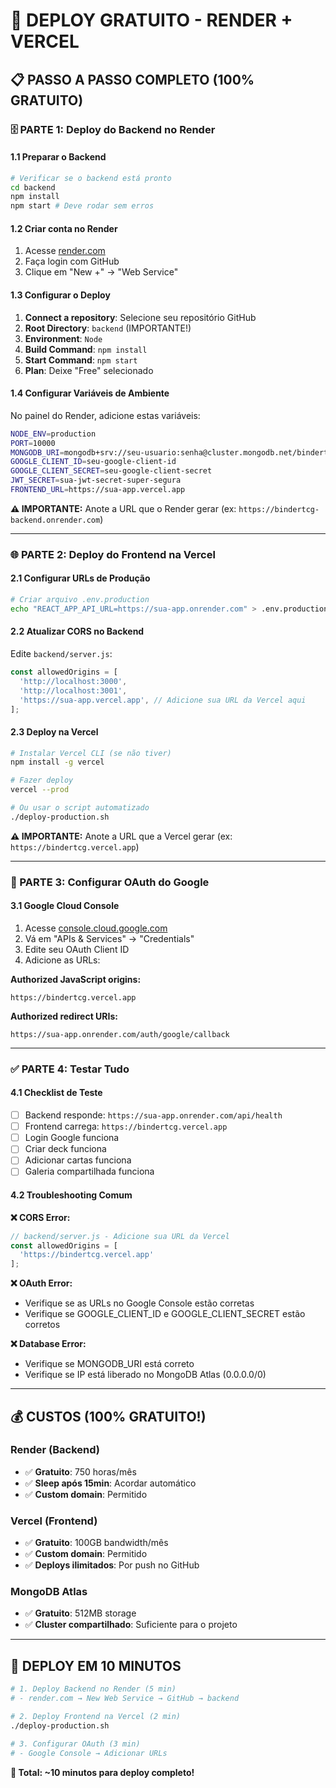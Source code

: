 # 🚀 DEPLOY GRATUITO - RENDER + VERCEL

## 📋 PASSO A PASSO COMPLETO (100% GRATUITO)

### 🗄️ PARTE 1: Deploy do Backend no Render

#### 1.1 Preparar o Backend
```bash
# Verificar se o backend está pronto
cd backend
npm install
npm start # Deve rodar sem erros
```

#### 1.2 Criar conta no Render
1. Acesse [render.com](https://render.com)
2. Faça login com GitHub
3. Clique em "New +" → "Web Service"

#### 1.3 Configurar o Deploy
1. **Connect a repository**: Selecione seu repositório GitHub
2. **Root Directory**: `backend` (IMPORTANTE!)
3. **Environment**: `Node`
4. **Build Command**: `npm install`
5. **Start Command**: `npm start`
6. **Plan**: Deixe "Free" selecionado

#### 1.4 Configurar Variáveis de Ambiente
No painel do Render, adicione estas variáveis:

```bash
NODE_ENV=production
PORT=10000
MONGODB_URI=mongodb+srv://seu-usuario:senha@cluster.mongodb.net/bindertcg
GOOGLE_CLIENT_ID=seu-google-client-id
GOOGLE_CLIENT_SECRET=seu-google-client-secret
JWT_SECRET=sua-jwt-secret-super-segura
FRONTEND_URL=https://sua-app.vercel.app
```

**⚠️ IMPORTANTE:** Anote a URL que o Render gerar (ex: `https://bindertcg-backend.onrender.com`)

---

### 🌐 PARTE 2: Deploy do Frontend na Vercel

#### 2.1 Configurar URLs de Produção
```bash
# Criar arquivo .env.production
echo "REACT_APP_API_URL=https://sua-app.onrender.com" > .env.production
```

#### 2.2 Atualizar CORS no Backend
Edite `backend/server.js`:
```javascript
const allowedOrigins = [
  'http://localhost:3000',
  'http://localhost:3001',
  'https://sua-app.vercel.app', // Adicione sua URL da Vercel aqui
];
```

#### 2.3 Deploy na Vercel
```bash
# Instalar Vercel CLI (se não tiver)
npm install -g vercel

# Fazer deploy
vercel --prod

# Ou usar o script automatizado
./deploy-production.sh
```

**⚠️ IMPORTANTE:** Anote a URL que a Vercel gerar (ex: `https://bindertcg.vercel.app`)

---

### 🔐 PARTE 3: Configurar OAuth do Google

#### 3.1 Google Cloud Console
1. Acesse [console.cloud.google.com](https://console.cloud.google.com)
2. Vá em "APIs & Services" → "Credentials"
3. Edite seu OAuth Client ID
4. Adicione as URLs:

**Authorized JavaScript origins:**
```
https://bindertcg.vercel.app
```

**Authorized redirect URIs:**
```
https://sua-app.onrender.com/auth/google/callback
```

---

### ✅ PARTE 4: Testar Tudo

#### 4.1 Checklist de Teste
- [ ] Backend responde: `https://sua-app.onrender.com/api/health`
- [ ] Frontend carrega: `https://bindertcg.vercel.app`
- [ ] Login Google funciona
- [ ] Criar deck funciona
- [ ] Adicionar cartas funciona
- [ ] Galeria compartilhada funciona

#### 4.2 Troubleshooting Comum

**❌ CORS Error:**
```javascript
// backend/server.js - Adicione sua URL da Vercel
const allowedOrigins = [
  'https://bindertcg.vercel.app'
];
```

**❌ OAuth Error:**
- Verifique se as URLs no Google Console estão corretas
- Verifique se GOOGLE_CLIENT_ID e GOOGLE_CLIENT_SECRET estão corretos

**❌ Database Error:**
- Verifique se MONGODB_URI está correto
- Verifique se IP está liberado no MongoDB Atlas (0.0.0.0/0)

---

## 💰 CUSTOS (100% GRATUITO!)

### Render (Backend)
- ✅ **Gratuito**: 750 horas/mês
- ✅ **Sleep após 15min**: Acordar automático
- ✅ **Custom domain**: Permitido

### Vercel (Frontend)
- ✅ **Gratuito**: 100GB bandwidth/mês
- ✅ **Custom domain**: Permitido
- ✅ **Deploys ilimitados**: Por push no GitHub

### MongoDB Atlas
- ✅ **Gratuito**: 512MB storage
- ✅ **Cluster compartilhado**: Suficiente para o projeto

---

## 🚀 DEPLOY EM 10 MINUTOS

```bash
# 1. Deploy Backend no Render (5 min)
# - render.com → New Web Service → GitHub → backend

# 2. Deploy Frontend na Vercel (2 min)
./deploy-production.sh

# 3. Configurar OAuth (3 min)
# - Google Console → Adicionar URLs
```

**🎯 Total: ~10 minutos para deploy completo!**
